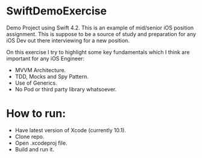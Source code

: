 # SwiftDemoExercise
Demo Project using Swift 4.2.
This is an example of mid/senior iOS position assignment. 
This is suppose to be a source of study and preparation for any iOS Dev out there interviewing for a new position.

On this exercise I try to highlight some key fundamentals which I think are important for any iOS Engineer:
- MVVM Architecture.
- TDD, Mocks and Spy Pattern.
- Use of Generics.
- No Pod or third party library whatsoever. 

# How to run:
- Have latest version of Xcode (currently 10.1).
- Clone repo.
- Open .xcodeproj file.
- Build and run it.

